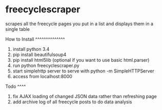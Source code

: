 # freecyclescraper
scrapes all the freecycle pages you put in a list and displays them in a single table


How to Install
^^^^^^^^^^^^^^

1. install python 3.4
2. pip install beautifulsoup4
3. pip install html5lib (optional if you want to use basic html.parser)
4. run python freecyclescraper.py
5. start simplehttp server to serve with python -m SimpleHTTPServer
6. access from localhost:8000


Todo
^^^^

1. fix AJAX loading of changed JSON data rather than refreshing page
2. add archive log of all freecycle posts to do data analysis
